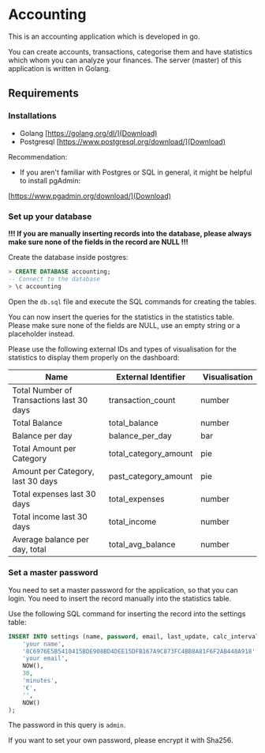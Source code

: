 # Accounting

This is an accounting application which is developed in go.

You can create accounts, transactions, categorise them and have statistics which whom you can analyze your finances.
The server (master) of this application is written in Golang.

## Requirements

### Installations

* Golang [https://golang.org/dl/](Download)
* Postgresql [https://www.postgresql.org/download/](Download)

Recommendation:

* If you aren't familiar with Postgres or SQL in general, it might be helpful to install pgAdmin:

[https://www.pgadmin.org/download/](Download)

### Set up your database

**!!! If you are manually inserting records into the database, please always make sure none of the fields in the record are NULL !!!**

Create the database inside postgres:

```sql
> CREATE DATABASE accounting;
-- Connect to the database
> \c accounting
```

Open the `db.sql` file and execute the SQL commands for creating the tables.

You can now insert the queries for the statistics in the statistics table. Please make sure none of the fields are NULL, use an empty string or a placeholder instead.

Please use the following external IDs and types of visualisation for the statistics to display them properly on the dashboard:

Name | External Identifier | Visualisation
--- | --- | ---
Total Number of Transactions last 30 days | transaction_count     | number
 Total Balance                             | total_balance         | number
 Balance per day                           | balance_per_day       | bar
 Total Amount per Category                 | total_category_amount | pie
 Amount per Category, last 30 days         | past_category_amount  | pie
 Total expenses last 30 days               | total_expenses        | number
 Total income last 30 days                 | total_income          | number
 Average balance per day, total            | total_avg_balance     | number

### Set a master password

You need to set a master password for the application, so that you can login. You need to insert the record manually into the statistics table.

Use the following SQL command for inserting the record into the settings table:

```sql
INSERT INTO settings (name, password, email, last_update, calc_interval, calc_uom, currency, session_key, salary_date) VALUES (
    'your name',
    '8C6976E5B5410415BDE908BD4DEE15DFB167A9C873FC4BB8A81F6F2AB448A918',
    'your email',
    NOW(),
    30,
    'minutes',
    '€',
    '',
    NOW()
);
```
The password in this query is `admin`.

If you want to set your own password, please encrypt it with Sha256.
